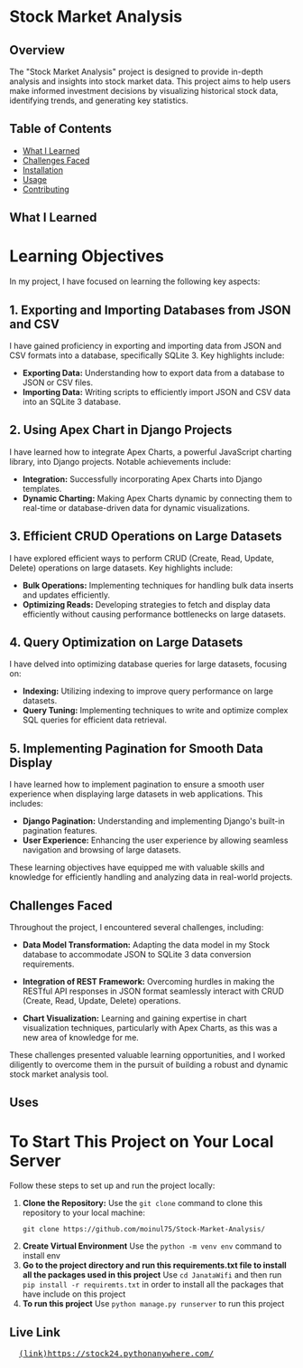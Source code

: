 # Stock Market Analysis

## Overview

The "Stock Market Analysis" project is designed to provide in-depth analysis and insights into stock market data. This project aims to help users make informed investment decisions by visualizing historical stock data, identifying trends, and generating key statistics.

## Table of Contents

- [What I Learned](#what-i-learned)
- [Challenges Faced](#challenges-faced)
- [Installation](#installation)
- [Usage](#usage)
- [Contributing](#contributing)


## What I Learned

# Learning Objectives

In my project, I have focused on learning the following key aspects:

## 1. Exporting and Importing Databases from JSON and CSV

I have gained proficiency in exporting and importing data from JSON and CSV formats into a database, specifically SQLite 3. Key highlights include:

- **Exporting Data:** Understanding how to export data from a database to JSON or CSV files.
- **Importing Data:** Writing scripts to efficiently import JSON and CSV data into an SQLite 3 database.

## 2. Using Apex Chart in Django Projects

I have learned how to integrate Apex Charts, a powerful JavaScript charting library, into Django projects. Notable achievements include:

- **Integration:** Successfully incorporating Apex Charts into Django templates.
- **Dynamic Charting:** Making Apex Charts dynamic by connecting them to real-time or database-driven data for dynamic visualizations.

## 3. Efficient CRUD Operations on Large Datasets

I have explored efficient ways to perform CRUD (Create, Read, Update, Delete) operations on large datasets. Key highlights include:

- **Bulk Operations:** Implementing techniques for handling bulk data inserts and updates efficiently.
- **Optimizing Reads:** Developing strategies to fetch and display data efficiently without causing performance bottlenecks on large datasets.

## 4. Query Optimization on Large Datasets

I have delved into optimizing database queries for large datasets, focusing on:

- **Indexing:** Utilizing indexing to improve query performance on large datasets.
- **Query Tuning:** Implementing techniques to write and optimize complex SQL queries for efficient data retrieval.

## 5. Implementing Pagination for Smooth Data Display

I have learned how to implement pagination to ensure a smooth user experience when displaying large datasets in web applications. This includes:

- **Django Pagination:** Understanding and implementing Django's built-in pagination features.
- **User Experience:** Enhancing the user experience by allowing seamless navigation and browsing of large datasets.

These learning objectives have equipped me with valuable skills and knowledge for efficiently handling and analyzing data in real-world projects.


## Challenges Faced

Throughout the project, I encountered several challenges, including:

- **Data Model Transformation:** Adapting the data model in my Stock database to accommodate JSON to SQLite 3 data conversion requirements.
  
- **Integration of REST Framework:** Overcoming hurdles in making the RESTful API responses in JSON format seamlessly interact with CRUD (Create, Read, Update, Delete) operations.

- **Chart Visualization:** Learning and gaining expertise in chart visualization techniques, particularly with Apex Charts, as this was a new area of knowledge for me.

These challenges presented valuable learning opportunities, and I worked diligently to overcome them in the pursuit of building a robust and dynamic stock market analysis tool.

## Uses 
#  To Start This Project on Your Local Server

Follow these steps to set up and run the project locally:

1. **Clone the Repository:**
   Use the `git clone` command to clone this repository to your local machine:
   ```shell
   git clone https://github.com/moinul75/Stock-Market-Analysis/
2. **Create Virtual Environment**
   Use the `python -m venv env` command to install env 
3. **Go to the project directory and run this requirements.txt file to install all the packages used in this project**
   Use `cd JanataWifi` and then run `pip install -r requiremts.txt` in order to install all the packages that have include on this project
4. **To run this project**
   Use `python manage.py runserver` to run this project

## Live Link 
<pre>
  <a href="https://stock24.pythonanywhere.com/">(link)https://stock24.pythonanywhere.com/</a>
</pre>

